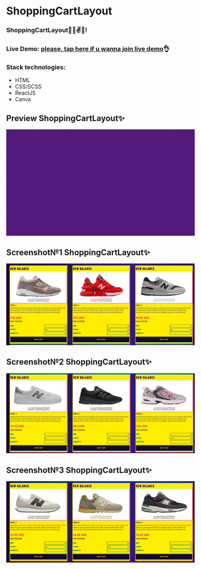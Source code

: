 # ShoppingCartLayout
###  ShoppingCartLayout🐱‍👤✌✨!
### Live Demo: [please, tap here if u wanna join live demo](https://iamtimokhin.github.io/ShoppingCartLayout/)👌

### Stack technologies:

- HTML
- CSS/SCSS
- ReactJS
- Canva


## Preview ShoppingCartLayout✨
![enter image description here](https://github.com/iamtimokhin/ShoppingCartLayout/blob/master/src/images/preview.gif?raw=true)

## Screenshot№1  ShoppingCartLayout✨
![enter image description here](https://github.com/iamtimokhin/ShoppingCartLayout/blob/master/src/screenshot/1.jpg?raw=true)



## Screenshot№2 ShoppingCartLayout✨
![enter image description here](https://github.com/iamtimokhin/ShoppingCartLayout/blob/master/src/screenshot/2.jpg?raw=true)

## Screenshot№3  ShoppingCartLayout✨
![enter image description here](https://github.com/iamtimokhin/ShoppingCartLayout/blob/master/src/screenshot/3.jpg?raw=true)